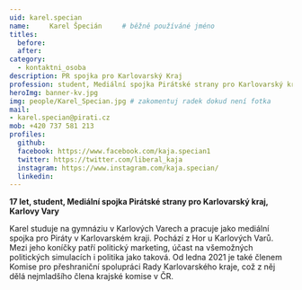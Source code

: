 ```yaml
---
uid: karel.specian
name:     Karel Špecián  	# běžně používáné jméno
titles:
  before:
  after:
category:
  - kontaktni_osoba
description: PR spojka pro Karlovarský Kraj
profession: student, Mediální spojka Pirátské strany pro Karlovarský kraj
heroImg: banner-kv.jpg
img: people/Karel_Specian.jpg # zakomentuj radek dokud není fotka
mail:
- karel.specian@pirati.cz
mob: +420 737 581 213
profiles:
  github:
  facebook: https://www.facebook.com/kaja.specian1
  twitter: https://twitter.com/liberal_kaja
  instagram: https://www.instagram.com/kaja.specian/
  linkedin:
---
```

**17 let, student, Mediální spojka Pirátské strany pro Karlovarský kraj, Karlovy Vary**

Karel studuje na gymnáziu v Karlových Varech a pracuje jako mediální spojka pro Piráty v Karlovarském kraji.
Pochází z Hor u Karlových Varů. 
Mezi jeho koníčky patří politický marketing, účast na všemožných politických simulacích i politika jako taková.
Od ledna 2021 je také členem Komise pro přeshraniční spolupráci Rady Karlovarského kraje, což z něj dělá nejmladšího člena krajské komise v ČR.
